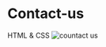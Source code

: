 # Contact-us
HTML & CSS
![countact us](https://user-images.githubusercontent.com/71060268/99639820-1d395d80-2a6e-11eb-81e1-cc1397f2df18.png)
